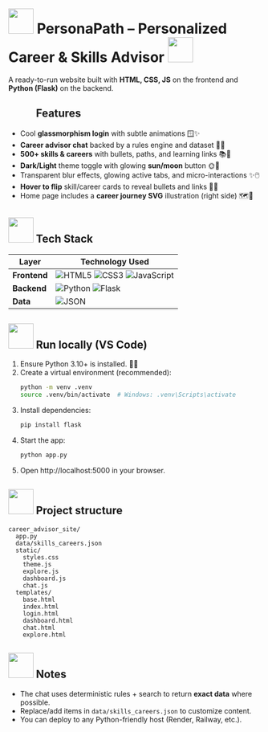 # <img src="https://i.ibb.co/BVXgJLNT/vlogger-unscreen.gif" width="50"> PersonaPath – Personalized Career & Skills Advisor <img src="https://i.ibb.co/BVXgJLNT/vlogger-unscreen.gif" width="50">

A ready-to-run website built with **HTML, CSS, JS** on the frontend and **Python (Flask)** on the backend.

## <img scr="https://i.ibb.co/KxbbVzdb/features-unscreen.gif" width="50"> Features
- Cool **glassmorphism login** with subtle animations 🪟✨  
- **Career advisor chat** backed by a rules engine and dataset 💬🤖  
- **500+ skills & careers** with bullets, paths, and learning links 📚🔗  
- **Dark/Light** theme toggle with glowing **sun/moon** button 🌞🌙  
- Transparent blur effects, glowing active tabs, and micro-interactions ✨🖱️  
- **Hover to flip** skill/career cards to reveal bullets and links 🔄📇  
- Home page includes a **career journey SVG** illustration (right side) 🗺️🚀  

## <img src="https://i.ibb.co/zhfJJvRJ/technology-unscreen.gif" width="50"> Tech Stack

| Layer       | Technology Used |
|-------------|-----------------|
| **Frontend** | ![HTML5](https://img.shields.io/badge/HTML5-E34F26?style=for-the-badge&logo=html5&logoColor=white) ![CSS3](https://img.shields.io/badge/CSS3-1572B6?style=for-the-badge&logo=css3&logoColor=white) ![JavaScript](https://img.shields.io/badge/JavaScript-F7DF1E?style=for-the-badge&logo=javascript&logoColor=black) |
| **Backend**  | ![Python](https://img.shields.io/badge/Python-3776AB?style=for-the-badge&logo=python&logoColor=white) ![Flask](https://img.shields.io/badge/Flask-000000?style=for-the-badge&logo=flask&logoColor=white) |
| **Data**     | ![JSON](https://img.shields.io/badge/JSON-000000?style=for-the-badge&logo=json&logoColor=white) |


## <img src="https://i.ibb.co/qYCVCxxK/video-unscreen.gif" width="50"> Run locally (VS Code)
1. Ensure Python 3.10+ is installed. 🐍✅  
2. Create a virtual environment (recommended):  
   ```bash
   python -m venv .venv
   source .venv/bin/activate  # Windows: .venv\Scripts\activate

   ```
3. Install dependencies:
   ```bash
   pip install flask
   ```
4. Start the app:
   ```bash
   python app.py
   ```
5. Open http://localhost:5000 in your browser.

## <img src="https://i.ibb.co/DfQcFbqd/add-folder-unscreen.gif" width="50"> Project structure
```
career_advisor_site/
  app.py
  data/skills_careers.json
  static/
    styles.css
    theme.js
    explore.js
    dashboard.js
    chat.js
  templates/
    base.html
    index.html
    login.html
    dashboard.html
    chat.html
    explore.html
```

## <img src="https://i.ibb.co/nNRCNCHc/notebook-unscreen.gif" width="50"> Notes
- The chat uses deterministic rules + search to return **exact data** where possible.
- Replace/add items in `data/skills_careers.json` to customize content.
- You can deploy to any Python-friendly host (Render, Railway, etc.).
